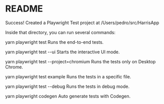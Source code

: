 # README

Success! Created a Playwright Test project at /Users/pedro/src/HarrisApp

Inside that directory, you can run several commands:

yarn playwright test
Runs the end-to-end tests.

yarn playwright test --ui
Starts the interactive UI mode.

yarn playwright test --project=chromium
Runs the tests only on Desktop Chrome.

yarn playwright test example
Runs the tests in a specific file.

yarn playwright test --debug
Runs the tests in debug mode.

yarn playwright codegen
Auto generate tests with Codegen.
